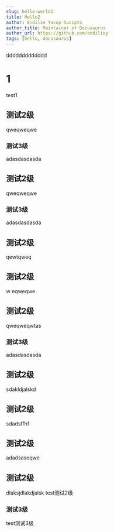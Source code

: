 ```yaml
---
slug: hello-world2
title: Hello2
author: Endilie Yacop Sucipto
author_title: Maintainer of Docusaurus
author_url: https://github.com/endiliey
tags: [hello, docusaurus]
---
```


ddddddddddddd
<!--truncate-->
# 1
test1
## 测试2级
qweqweqwe
### 测试3级
adasdasdasda
## 测试2级
qweqweqwe
### 测试3级
adasdasdasda
## 测试2级
qewtqweq
## 测试2级
w
eqweqwe
## 测试2级
qweqweqwtas
### 测试3级
adasdasdasda
## 测试2级
sdakldjalskd
## 测试2级
sdadsffhf
## 测试2级
adadsaseqwe
## 测试2级
dlaksjdlakdjalsk
test测试2级
### 测试3级
test测试3级
